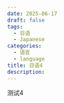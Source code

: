 ```yaml
---
date: 2025-06-17
draft: false
tags:
  - 日语
  - Japanese
categories:
  - 语言
  - language
title: 日语4
description:
---
```

测试4